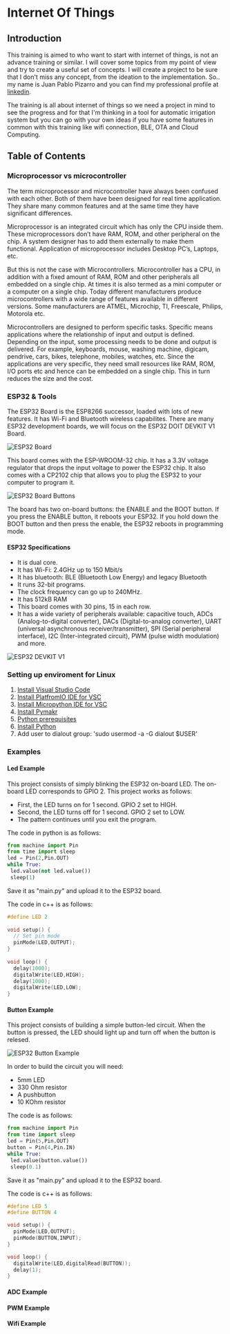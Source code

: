 # Internet Of Things

## Introduction
This training is aimed to who want to start with internet of things, is not an advance training or similar. I will cover some topics from my point of view and try to create a useful set of concepts. I will create a project to be sure that I don't miss any concept, from the ideation to the implementation. So.. my name is Juan Pablo Pizarro and you can find my professional profile at [linkedin](https://www.linkedin.com/in/juanpablopizarro/).

The training is all about internet of things so we need a project in mind to see the progress and for that I'm thinking in a tool for automatic irrigation system but you can go with your own ideas if you have some features in common with this training like wifi connection, BLE, OTA and Cloud Computing.

## Table of Contents

### Microprocessor vs microcontroller
The term microprocessor and microcontroller have always been confused with each other. Both of them have been designed for real time application. They share many common features and at the same time they have significant differences.

Microprocessor is an integrated circuit which has only the CPU inside them. These microprocessors don’t have RAM, ROM, and other peripheral on the chip. A system designer has to add them externally to make them functional. Application of microprocessor includes Desktop PC’s, Laptops, etc.
 
But this is not the case with Microcontrollers. Microcontroller has a CPU, in addition with a fixed amount of RAM, ROM and other peripherals all embedded on a single chip. At times it is also termed as a mini computer or a computer on a single chip. Today different manufacturers produce microcontrollers with a wide range of features available in different versions. Some manufacturers are ATMEL, Microchip, TI, Freescale, Philips, Motorola etc. 
 
Microcontrollers are designed to perform specific tasks. Specific means applications where the relationship of input and output is defined. Depending on the input, some processing needs to be done and output is delivered. For example, keyboards, mouse, washing machine, digicam, pendrive, cars, bikes, telephone, mobiles, watches, etc. Since the applications are very specific, they need small resources like RAM, ROM, I/O ports etc and hence can be embedded on a single chip. This in turn reduces the size and the cost.

### ESP32 & Tools
The ESP32 Board is the ESP8266 successor, loaded with lots of new features. It has Wi-Fi and Bluetooth wireless capabilites. There are many ESP32 development boards, we will focus on the ESP32 DOIT DEVKIT V1 Board.

![ESP32 Board](https://github.com/juanpablopizarro/iot-bootcamp/blob/develop/images/esp32_board.png)

This board comes with the ESP-WROOM-32 chip. It has a 3.3V voltage regulator that drops the input voltage to power the ESP32 chip. It also comes with a CP2102 chip that allows you to plug the ESP32 to your computer to program it.

![ESP32 Board Buttons](https://github.com/juanpablopizarro/iot-bootcamp/blob/develop/images/esp32_board_buttons.png)

The board has two on-board buttons: the ENABLE and the BOOT button.
If you press the ENABLE button, it reboots your ESP32. If you hold down the BOOT button and then press the enable, the ESP32 reboots in programming mode.

#### ESP32 Specifications
- It is dual core.
- It has Wi-Fi: 2.4GHz up to 150 Mbit/s
- It has bluetooth: BLE (Bluetooth Low Energy) and legacy Bluetooth
- It runs 32-bit programs.
- The clock frequency can go up to 240MHz.
- It has 512kB RAM
- This board comes with 30 pins, 15 in each row.
- It has a wide variety of peripherals available: capacitive touch, ADCs (Analog-to-digital converter), DACs (Digital-to-analog converter), UART (universal asynchronous receiver/transmitter), SPI (Serial peripheral interface), I2C (Inter-integrated circuit), PWM (pulse width modulation) and more.

![ESP32 DEVKIT V1](https://github.com/juanpablopizarro/iot-bootcamp/blob/develop/images/esp32_devkit_v1_doit.png)

### Setting up enviroment for Linux

1. [Install Visual Studio Code](https://code.visualstudio.com/download "VSC Download")
2. [Install PlatfromIO IDE for VSC](https://platformio.org/install/ide?install=vscode "PlatformIO IDE")
3. [Install Micropython IDE for VSC](https://marketplace.visualstudio.com/items?itemName=dphans.micropython-ide-vscode "Micropython IDE")
4. [Install Pymakr](https://marketplace.visualstudio.com/items?itemName=pycom.Pymakr "Pymakr")
5. [Python prerequisites](https://code.visualstudio.com/docs/python/python-tutorial#_prerequisites "Python prerequisites")
6. [Install Python](https://marketplace.visualstudio.com/items?itemName=ms-python.python "Python Install")
7. Add user to dialout group: 'sudo usermod -a -G dialout $USER'
    
### Examples

#### Led Example
This project consists of simply blinking the ESP32 on-board LED. The on-board LED corresponds to GPIO 2. 
This project works as follows: 
- First, the LED turns on for 1 second. GPIO 2 set to HIGH.
- Second, the LED turns off for 1 second. GPIO 2 set to LOW.
- The pattern continues until you exit the program.

The code in python is as follows:
```python
from machine import Pin
from time import sleep
led = Pin(2,Pin.OUT)
while True:
 led.value(not led.value())
 sleep(1)
```
Save it as "main.py" and upload it to the ESP32 board.

The code in c++ is as follows:
```cpp
#define LED 2
 
void setup() {
  // Set pin mode
  pinMode(LED,OUTPUT);
}
 
void loop() {
  delay(1000);
  digitalWrite(LED,HIGH);
  delay(1000);
  digitalWrite(LED,LOW);
}
```

#### Button Example

This project consists of building a simple button-led circuit. When the button is pressed, the LED should light up and turn off when the button is relesed.

![ESP32 Button Example](https://github.com/juanpablopizarro/iot-bootcamp/blob/develop/images/esp32_button_example.png)

In order to build the circuit you will need:

- 5mm LED
- 330 Ohm resistor
- A pushbutton
- 10 KOhm resistor

The code is as follows:
```python
from machine import Pin
from time import sleep
led = Pin(5,Pin.OUT)
button = Pin(4,Pin.IN)
while True:
 led.value(button.value())
 sleep(0.1)
```
Save it as "main.py" and upload it to the ESP32 board.

The code is c++ is as follows:

```cpp
#define LED 5
#define BUTTON 4

void setup() {
  pinMode(LED,OUTPUT);
  pinMode(BUTTON,INPUT);
}

void loop() {
  digitalWrite(LED,digitalRead(BUTTON));
  delay(1);
}
```

#### ADC Example
#### PWM Example
#### Wifi Example
